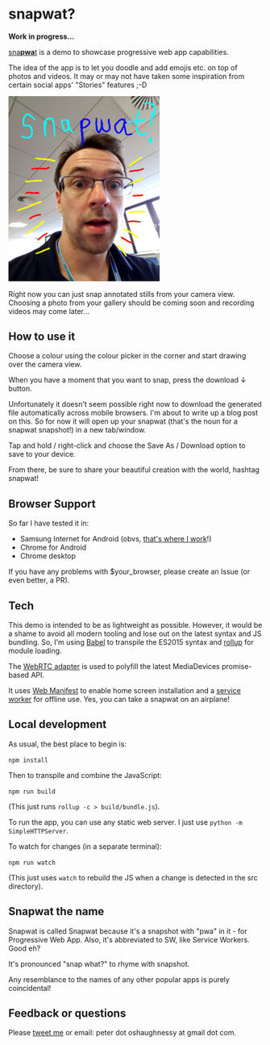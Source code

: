 # snapwat?

**Work in progress...**

[sna**pwa**t](https://snapw.at) is a demo to showcase progressive web app capabilities.

The idea of the app is to let you doodle and add emojis etc. on top of photos and videos.
It may or may not have taken some inspiration from certain social apps' "Stories" features ;-D

<img src="docs/snapwat.png?raw=true" alt="First version" width="300px"/>

Right now you can just snap annotated stills from your camera view. Choosing a photo from your 
gallery should be coming soon and recording videos may come later... 


## How to use it

Choose a colour using the colour picker in the corner and start drawing over the camera view.

When you have a moment that you want to snap, press the download ↓ button.

Unfortunately it doesn't seem possible right now to download the generated file automatically 
across mobile browsers. I'm about to write up a blog post on this. So for now it will open 
up your snapwat (that's the noun for a snapwat snapshot!) in a new tab/window. 

Tap and hold / right-click and choose the Save As / Download option to save to your device.

From there, be sure to share your beautiful creation with the world, hashtag snapwat! 


## Browser Support

So far I have tested it in:

* Samsung Internet for Android (obvs, [that's where I work](https://medium.com/samsung-internet-dev/about)!)
* Chrome for Android
* Chrome desktop

If you have any problems with $your_browser, please create an Issue (or even better, a PR).


## Tech

This demo is intended to be as lightweight as possible. However, it would be a shame to avoid
all modern tooling and lose out on the latest syntax and JS bundling. So, I'm using 
[Babel](https://babeljs.io/) to transpile the ES2015 syntax and [rollup](http://rollupjs.org) 
for module loading.

The [WebRTC adapter](https://github.com/webrtc/adapter) is used to polyfill the latest 
MediaDevices promise-based API.

It uses [Web Manifest](https://developer.mozilla.org/en-US/docs/Web/Manifest) to enable home screen 
installation and a [service worker](https://developers.google.com/web/fundamentals/primers/service-worker/) 
for offline use. Yes, you can take a snapwat on an airplane!


## Local development

As usual, the best place to begin is:

```npm install```

Then to transpile and combine the JavaScript:

```npm run build```

(This just runs `rollup -c > build/bundle.js`).

To run the app, you can use any static web server. I just use `python -m SimpleHTTPServer`.

To watch for changes (in a separate terminal):

```npm run watch```

(This just uses `watch` to rebuild the JS when a change is detected in the src directory).


## Snapwat the name

Snapwat is called Snapwat because it's a snapshot with "pwa" in it - for Progressive Web App. 
Also, it's abbreviated to SW, like Service Workers. Good eh? 

It's pronounced "snap what?" to rhyme with snapshot.

Any resemblance to the names of any other popular apps is purely coincidental!


## Feedback or questions

Please [tweet me](https://twitter.com/poshaughnessy) or email: peter dot oshaughnessy at gmail dot com.
